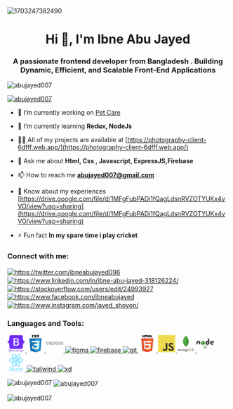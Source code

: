 ![1703247382490](https://github.com/abujayed007/abujayed007/assets/108426761/164282c2-06af-43ef-aab0-0fa349d1a570)




<h1 align="center">Hi 👋, I'm Ibne Abu Jayed</h1>
<h3 align="center">A passionate frontend developer from Bangladesh . Building Dynamic, Efficient, and Scalable Front-End Applications</h3>

<p align="left"> <img src="https://komarev.com/ghpvc/?username=abujayed007&label=Profile%20views&color=0e75b6&style=flat" alt="abujayed007" /> </p>

<p align="left"> <a href="https://github.com/ryo-ma/github-profile-trophy"><img src="https://github-profile-trophy.vercel.app/?username=abujayed007" alt="abujayed007" /></a> </p>

- 🔭 I’m currently working on [Pet Care](https://pet-care-c028f.web.app/)

- 🌱 I’m currently learning **Redux, NodeJs**

- 👨‍💻 All of my projects are available at [https://photography-client-6dfff.web.app/](https://photography-client-6dfff.web.app/)

- 💬 Ask me about **Html, Css , Javascript, ExpressJS,Firebase**

- 📫 How to reach me **abujayed007@gmail.com**

- 📄 Know about my experiences [https://drive.google.com/file/d/1MFgFubPADi1fQagLdsnRVZOTYUKx4vVO/view?usp=sharing](https://drive.google.com/file/d/1MFgFubPADi1fQagLdsnRVZOTYUKx4vVO/view?usp=sharing)

- ⚡ Fun fact **In my spare time i play cricket**

<h3 align="left">Connect with me:</h3>
<p align="left">
<a href="https://twitter.com/https://twitter.com/ibneabujayed096" target="blank"><img align="center" src="https://raw.githubusercontent.com/rahuldkjain/github-profile-readme-generator/master/src/images/icons/Social/twitter.svg" alt="https://twitter.com/ibneabujayed096" height="30" width="40" /></a>
<a href="https://linkedin.com/in/https://www.linkedin.com/in/ibne-abu-jayed-318126224/" target="blank"><img align="center" src="https://raw.githubusercontent.com/rahuldkjain/github-profile-readme-generator/master/src/images/icons/Social/linked-in-alt.svg" alt="https://www.linkedin.com/in/ibne-abu-jayed-318126224/" height="30" width="40" /></a>
<a href="https://stackoverflow.com/users/https://stackoverflow.com/users/edit/24993927" target="blank"><img align="center" src="https://raw.githubusercontent.com/rahuldkjain/github-profile-readme-generator/master/src/images/icons/Social/stack-overflow.svg" alt="https://stackoverflow.com/users/edit/24993927" height="30" width="40" /></a>
<a href="https://fb.com/https://www.facebook.com/ibneabujayed" target="blank"><img align="center" src="https://raw.githubusercontent.com/rahuldkjain/github-profile-readme-generator/master/src/images/icons/Social/facebook.svg" alt="https://www.facebook.com/ibneabujayed" height="30" width="40" /></a>
<a href="https://instagram.com/https://www.instagram.com/jayed_shovon/" target="blank"><img align="center" src="https://raw.githubusercontent.com/rahuldkjain/github-profile-readme-generator/master/src/images/icons/Social/instagram.svg" alt="https://www.instagram.com/jayed_shovon/" height="30" width="40" /></a>
</p>

<h3 align="left">Languages and Tools:</h3>
<p align="left"> <a href="https://getbootstrap.com" target="_blank" rel="noreferrer"> <img src="https://raw.githubusercontent.com/devicons/devicon/master/icons/bootstrap/bootstrap-plain-wordmark.svg" alt="bootstrap" width="40" height="40"/> </a> <a href="https://www.w3schools.com/css/" target="_blank" rel="noreferrer"> <img src="https://raw.githubusercontent.com/devicons/devicon/master/icons/css3/css3-original-wordmark.svg" alt="css3" width="40" height="40"/> </a> <a href="https://expressjs.com" target="_blank" rel="noreferrer"> <img src="https://raw.githubusercontent.com/devicons/devicon/master/icons/express/express-original-wordmark.svg" alt="express" width="40" height="40"/> </a> <a href="https://www.figma.com/" target="_blank" rel="noreferrer"> <img src="https://www.vectorlogo.zone/logos/figma/figma-icon.svg" alt="figma" width="40" height="40"/> </a> <a href="https://firebase.google.com/" target="_blank" rel="noreferrer"> <img src="https://www.vectorlogo.zone/logos/firebase/firebase-icon.svg" alt="firebase" width="40" height="40"/> </a> <a href="https://git-scm.com/" target="_blank" rel="noreferrer"> <img src="https://www.vectorlogo.zone/logos/git-scm/git-scm-icon.svg" alt="git" width="40" height="40"/> </a> <a href="https://www.w3.org/html/" target="_blank" rel="noreferrer"> <img src="https://raw.githubusercontent.com/devicons/devicon/master/icons/html5/html5-original-wordmark.svg" alt="html5" width="40" height="40"/> </a> <a href="https://developer.mozilla.org/en-US/docs/Web/JavaScript" target="_blank" rel="noreferrer"> <img src="https://raw.githubusercontent.com/devicons/devicon/master/icons/javascript/javascript-original.svg" alt="javascript" width="40" height="40"/> </a> <a href="https://www.mongodb.com/" target="_blank" rel="noreferrer"> <img src="https://raw.githubusercontent.com/devicons/devicon/master/icons/mongodb/mongodb-original-wordmark.svg" alt="mongodb" width="40" height="40"/> </a> <a href="https://nodejs.org" target="_blank" rel="noreferrer"> <img src="https://raw.githubusercontent.com/devicons/devicon/master/icons/nodejs/nodejs-original-wordmark.svg" alt="nodejs" width="40" height="40"/> </a> <a href="https://reactjs.org/" target="_blank" rel="noreferrer"> <img src="https://raw.githubusercontent.com/devicons/devicon/master/icons/react/react-original-wordmark.svg" alt="react" width="40" height="40"/> </a> <a href="https://tailwindcss.com/" target="_blank" rel="noreferrer"> <img src="https://www.vectorlogo.zone/logos/tailwindcss/tailwindcss-icon.svg" alt="tailwind" width="40" height="40"/> </a> <a href="https://www.adobe.com/products/xd.html" target="_blank" rel="noreferrer"> <img src="https://cdn.worldvectorlogo.com/logos/adobe-xd.svg" alt="xd" width="40" height="40"/> </a> </p>

<p><img align="left" src="https://github-readme-stats.vercel.app/api/top-langs?username=abujayed007&show_icons=true&locale=en&layout=compact" alt="abujayed007" /></p>

<p>&nbsp;<img align="center" src="https://github-readme-stats.vercel.app/api?username=abujayed007&show_icons=true&locale=en" alt="abujayed007" /></p>

<p><img align="center" src="https://github-readme-streak-stats.herokuapp.com/?user=abujayed007&" alt="abujayed007" /></p>
